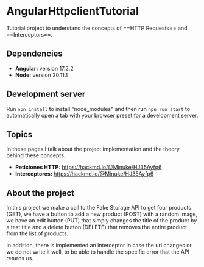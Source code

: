 # AngularHttpclientTutorial

Tutorial project to understand the concepts of ==HTTP Requests== and ==Interceptors==.

## Dependencies

- **Angular:** version 17.2.2
- **Node:** version 20.11.1


## Development server

Run `npn install` to install "node_modules" and then run `npn run start` to automatically open a tab with your browser preset for a development server.

## Topics

In these pages I talk about the project implementation and the theory behind these concepts. 

- **Peticiones HTTP:** https://hackmd.io/@Minuke/HJ35Ayfp6
- **Interceptores:** https://hackmd.io/@Minuke/HJ35Ayfp6

## About the project

In this project we make a call to the Fake Storage API to get four products (GET), we have a button to add a new product (POST) with a random image, we have an edit button (PUT) that simply changes the title of the product by a test title and a delete button (DELETE) that removes the entire product from the list of products.

In addition, there is implemented an interceptor in case the url changes or we do not write it well, to be able to handle the specific error that the API returns us.
